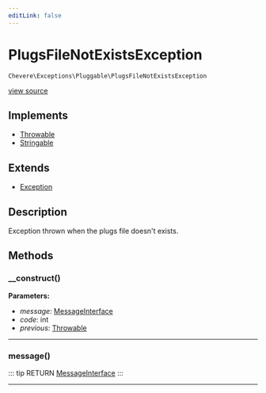 ```yaml
---
editLink: false
---
```


# PlugsFileNotExistsException

`Chevere\Exceptions\Pluggable\PlugsFileNotExistsException`

[view source](https://github.com/chevere/chevere/blob/master/src/Chevere/Exceptions/Pluggable/PlugsFileNotExistsException.php)

## Implements

- [Throwable](https://www.php.net/manual/class.throwable)
- [Stringable](https://www.php.net/manual/class.stringable)

## Extends

- [Exception](../Core/Exception.md)

## Description

Exception thrown when the plugs file doesn't exists.

## Methods

### __construct()

**Parameters:**

- *message*: [MessageInterface](../../Interfaces/Message/MessageInterface.md)
- *code*: int
- *previous*: [Throwable](https://www.php.net/manual/class.throwable)

---

### message()

::: tip RETURN
[MessageInterface](../../Interfaces/Message/MessageInterface.md)
:::

---
